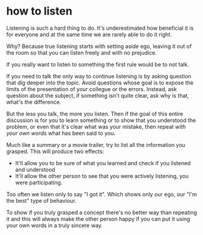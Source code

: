 
# how to listen

Listening is such a hard thing to do. It's underestimated how beneficial it is for everyone and at the same time we are rarely able to do it right.

Why? Because true listening starts with setting aside ego, leaving it out of the room so that you can listen freely and with no prejudice.

If you really want to listen to something the first rule would be to not talk.

If you need to talk the only way to continue listening is by asking question that dig deeper into the topic.
Avoid questions whose goal is to expose the limits of the presentation of your collegue or the errors.
Instead, ask question about the subject, if something isn't quite clear, ask why is that, what's the difference.

But the less you talk, the more you listen.
Then if the goal of this entire discussion is for you to learn something or to show that you understood the problem, or even that it's clear what was your mistake, then repeat _with your own words_ what has been said to you.

Much like a summary or a movie trailer, try to list all the information you grasped. 
This will produce two effects:

* It'll allow you to be sure of what you learned and check if you listened and understood
* It'll allow the other person to see that you were actively listening, you were participating.

Too often we listen only to say "I got it". Which shows only our ego, our "I'm the best" type of behaviour.

To show if you truly grasped a concept there's no better way than repeating it and this will always make the other person happy if you can put it using your own words in a truly sincere way.
